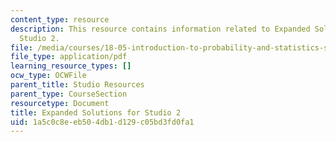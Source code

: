 ```yaml
---
content_type: resource
description: This resource contains information related to Expanded Solutions for
  Studio 2.
file: /media/courses/18-05-introduction-to-probability-and-statistics-spring-2014/1a5c0c8eeb504db1d129c05bd3fd0fa1_MIT18_05S14_studio2sld_sol.pdf
file_type: application/pdf
learning_resource_types: []
ocw_type: OCWFile
parent_title: Studio Resources
parent_type: CourseSection
resourcetype: Document
title: Expanded Solutions for Studio 2
uid: 1a5c0c8e-eb50-4db1-d129-c05bd3fd0fa1
---
```

